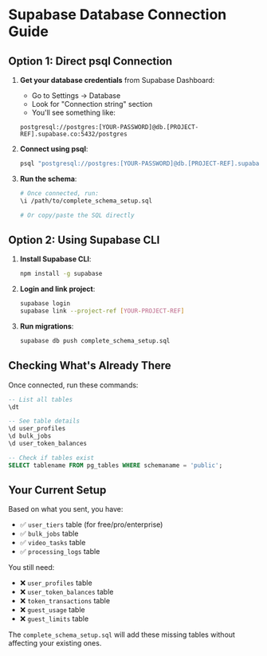 # Supabase Database Connection Guide

## Option 1: Direct psql Connection

1. **Get your database credentials** from Supabase Dashboard:
   - Go to Settings → Database
   - Look for "Connection string" section
   - You'll see something like:
   ```
   postgresql://postgres:[YOUR-PASSWORD]@db.[PROJECT-REF].supabase.co:5432/postgres
   ```

2. **Connect using psql**:
   ```bash
   psql "postgresql://postgres:[YOUR-PASSWORD]@db.[PROJECT-REF].supabase.co:5432/postgres?sslmode=require"
   ```

3. **Run the schema**:
   ```bash
   # Once connected, run:
   \i /path/to/complete_schema_setup.sql
   
   # Or copy/paste the SQL directly
   ```

## Option 2: Using Supabase CLI

1. **Install Supabase CLI**:
   ```bash
   npm install -g supabase
   ```

2. **Login and link project**:
   ```bash
   supabase login
   supabase link --project-ref [YOUR-PROJECT-REF]
   ```

3. **Run migrations**:
   ```bash
   supabase db push complete_schema_setup.sql
   ```

## Checking What's Already There

Once connected, run these commands:

```sql
-- List all tables
\dt

-- See table details
\d user_profiles
\d bulk_jobs
\d user_token_balances

-- Check if tables exist
SELECT tablename FROM pg_tables WHERE schemaname = 'public';
```

## Your Current Setup

Based on what you sent, you have:
- ✅ `user_tiers` table (for free/pro/enterprise)
- ✅ `bulk_jobs` table
- ✅ `video_tasks` table
- ✅ `processing_logs` table

You still need:
- ❌ `user_profiles` table
- ❌ `user_token_balances` table  
- ❌ `token_transactions` table
- ❌ `guest_usage` table
- ❌ `guest_limits` table

The `complete_schema_setup.sql` will add these missing tables without affecting your existing ones.